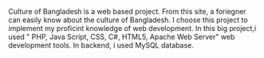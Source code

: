 Culture of Bangladesh is a web based project. From this site, a foriegner can easily know about the culture of Bangladesh. I choose this project to implement my proficint knowledge of web development. In this big project,i used " PHP, Java Script, CSS, C#, HTML5, Apache Web Server" web development tools. In backend, i used MySQL database.    
